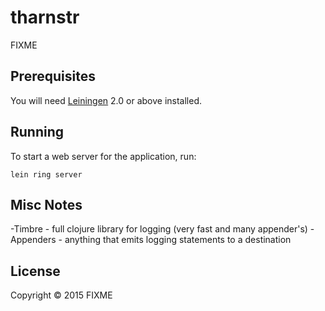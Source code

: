 # tharnstr

FIXME

## Prerequisites

You will need [Leiningen][1] 2.0 or above installed.

[1]: https://github.com/technomancy/leiningen

## Running

To start a web server for the application, run:

    lein ring server

## Misc Notes

  -Timbre - full clojure library for logging (very fast and many appender's)
  -Appenders - anything that emits logging statements to a destination

## License

Copyright © 2015 FIXME
